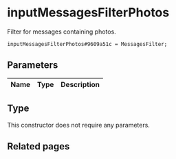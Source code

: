 # inputMessagesFilterPhotos
Filter for messages containing photos.

```
inputMessagesFilterPhotos#9609a51c = MessagesFilter;
```

## Parameters
| Name | Type | Description |
| ---- | :----: | ----------- |


## Type
This constructor does not require any parameters.

## Related pages
